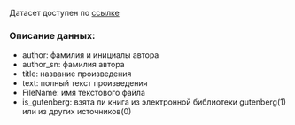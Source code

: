 Датасет доступен по [ссылке](https://disk.yandex.ru/d/LI8ayJNb-4jNcg)

### Описание данных:
   - author: фамилия и инициалы автора
   - author_sn: фамилия автора
   - title: название произведения
   - text: полный текст произведения
   - FileName: имя текстового файла
   - is_gutenberg: взята ли книга из электронной библиотеки gutenberg(1) или из других источников(0)

